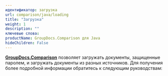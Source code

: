 ```yaml
---
идентификатор: загрузка
url: comparison/java/loading
title: "Загрузка"
weight: 1
description: ""
ключевые слова:
productName: GroupDocs.Comparison для Java
hideChildren: False
---
```

**[GroupDocs.Comparison](https://products.groupdocs.com/comparison/net)** позволяет загружать документы, защищенные паролем, и загружать документы из разных источников. Для получения более подробной информации обратитесь к следующим руководствам:


